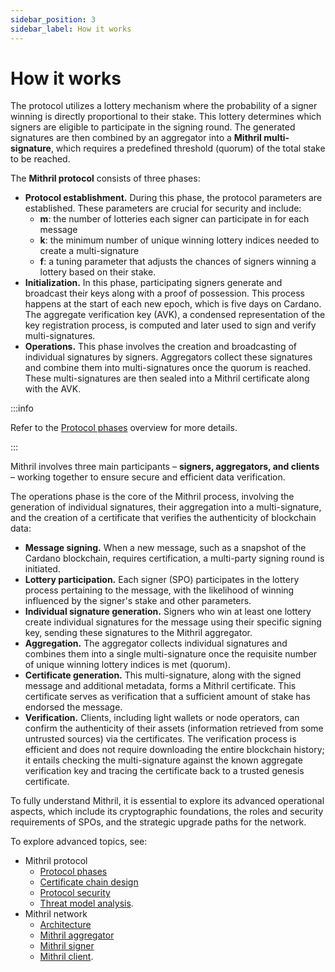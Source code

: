 ```yaml
---
sidebar_position: 3
sidebar_label: How it works
---
```


# How it works

The protocol utilizes a lottery mechanism where the probability of a signer winning is directly proportional to their stake. This lottery determines which signers are eligible to participate in the signing round. The generated signatures are then combined by an aggregator into a **Mithril multi-signature**, which requires a predefined threshold (quorum) of the total stake to be reached.

The **Mithril protocol** consists of three phases:

- **Protocol establishment.** During this phase, the protocol parameters are established. These parameters are crucial for security and include:
  - **m**: the number of lotteries each signer can participate in for each message
  - **k**: the minimum number of unique winning lottery indices needed to create a multi-signature
  - **f**: a tuning parameter that adjusts the chances of signers winning a lottery based on their stake.
- **Initialization.** In this phase, participating signers generate and broadcast their keys along with a proof of possession. This process happens at the start of each new epoch, which is five days on Cardano. The aggregate verification key (AVK), a condensed representation of the key registration process, is computed and later used to sign and verify multi-signatures.
- **Operations.** This phase involves the creation and broadcasting of individual signatures by signers. Aggregators collect these signatures and combine them into multi-signatures once the quorum is reached. These multi-signatures are then sealed into a Mithril certificate along with the AVK.

:::info

Refer to the [Protocol phases](../advanced/mithril-protocol/protocol.md) overview for more details.

:::

Mithril involves three main participants – **signers, aggregators, and clients** – working together to ensure secure and efficient data verification.

The operations phase is the core of the Mithril process, involving the generation of individual signatures, their aggregation into a multi-signature, and the creation of a certificate that verifies the authenticity of blockchain data:

- **Message signing.** When a new message, such as a snapshot of the Cardano blockchain, requires certification, a multi-party signing round is initiated.
- **Lottery participation.** Each signer (SPO) participates in the lottery process pertaining to the message, with the likelihood of winning influenced by the signer's stake and other parameters.
- **Individual signature generation.** Signers who win at least one lottery create individual signatures for the message using their specific signing key, sending these signatures to the Mithril aggregator.
- **Aggregation.** The aggregator collects individual signatures and combines them into a single multi-signature once the requisite number of unique winning lottery indices is met (quorum).
- **Certificate generation.** This multi-signature, along with the signed message and additional metadata, forms a Mithril certificate. This certificate serves as verification that a sufficient amount of stake has endorsed the message.
- **Verification.** Clients, including light wallets or node operators, can confirm the authenticity of their assets (information retrieved from some untrusted sources) via the certificates. The verification process is efficient and does not require downloading the entire blockchain history; it entails checking the multi-signature against the known aggregate verification key and tracing the certificate back to a trusted genesis certificate.

To fully understand Mithril, it is essential to explore its advanced operational aspects, which include its cryptographic foundations, the roles and security requirements of SPOs, and the strategic upgrade paths for the network.

To explore advanced topics, see:

- Mithril protocol
  - [Protocol phases](../advanced/mithril-protocol/protocol.md)
  - [Certificate chain design](../advanced/mithril-protocol/certificates.md)
  - [Protocol security](../advanced/mithril-protocol/security.md)
  - [Threat model analysis](../advanced/threat-model.md).
- Mithril network
  - [Architecture](../advanced/mithril-network/architecture.md)
  - [Mithril aggregator](../advanced/mithril-network/aggregator.md)
  - [Mithril signer](../advanced/mithril-network/signer.md)
  - [Mithril client](../advanced/mithril-network/client.md).
